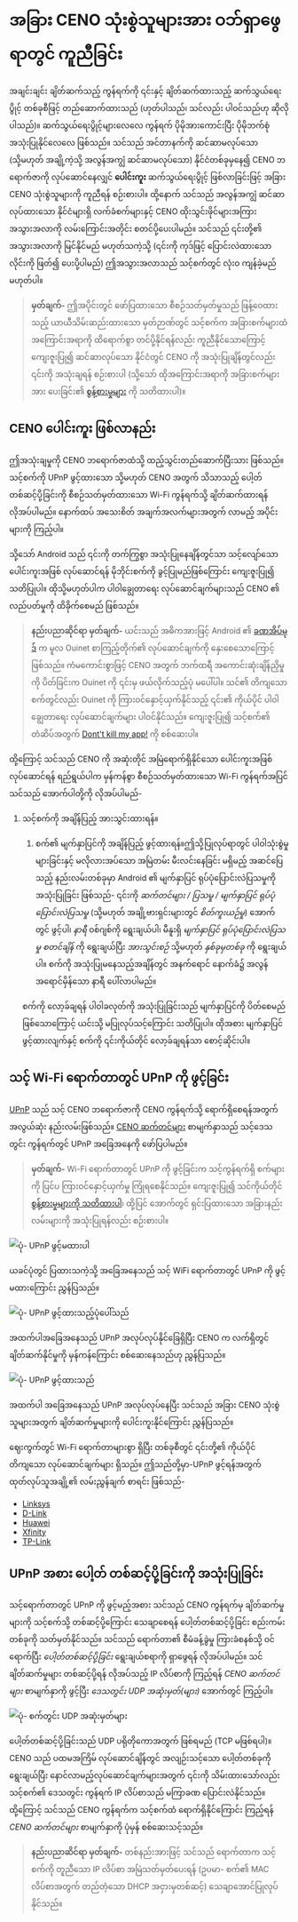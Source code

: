 # အခြား CENO သုံးစွဲသူများအား ဝဘ်ရှာဖွေရာတွင် ကူညီခြင်း

အချင်းချင်း ချိတ်ဆက်သည့် ကွန်ရက်ကို ၎င်းနှင့် ချိတ်ဆက်ထားသည့် ဆက်သွယ်ရေးပွိုင့် တစ်ခုစီဖြင့် တည်ဆောက်ထားသည် (ဟုတ်ပါသည်၊ သင်လည်း ပါဝင်သည်ဟု ဆိုလိုပါသည်)။ ဆက်သွယ်ရေးပွိုင့်များလေလေ ကွန်ရက် ပိုမိုအားကောင်းပြီး ပိုမိုဘက်စုံအသုံးပြုနိုင်လေလေ ဖြစ်သည်။ သင်သည် အင်တာနက်ကို ဆင်ဆာမလုပ်သော (သို့မဟုတ် အချို့ကဲ့သို့ အလွန်အကျွံ ဆင်ဆာမလုပ်သော) နိုင်ငံတစ်ခုမှနေ၍ CENO ဘရောက်ဇာကို လုပ်ဆောင်နေလျှင် **ပေါင်းကူး** ဆက်သွယ်ရေးပွိုင့် ဖြစ်လာခြင်းဖြင့် အခြား CENO သုံးစွဲသူများကို ကူညီရန် စဉ်းစားပါ။ ထို့နောက် သင်သည် အလွန်အကျွံ ဆင်ဆာလုပ်ထားသော နိုင်ငံများရှိ လက်ခံစက်များနှင့် CENO ထိုးသွင်းဖိုင်များအကြား အသွားအလာကို လမ်းကြောင်းအတိုင်း စတင်ပို့ပေးပါမည်။ သင်သည် ၎င်းတို့၏ အသွားအလာကို မြင်နိုင်မည် မဟုတ်သကဲ့သို့ (၎င်းကို ကုဒ်ဖြင့် ပြောင်းလဲထားသော လိုင်းကို ဖြတ်၍ ပေးပို့ပါမည်) ဤအသွားအလာသည် သင့်စက်တွင် လုံးဝ ကျန်ခဲ့မည် မဟုတ်ပါ။

> **မှတ်ချက်-** ဤအပိုင်းတွင် ဖော်ပြထားသော စီစဉ်သတ်မှတ်မှုသည် ဖြန့်ဝေထားသည့် ယာယီသိမ်းဆည်းထားသော မှတ်ဉာဏ်တွင် သင့်စက်က အခြားစက်များထံ အကြောင်းအရာကို ထိရောက်စွာ တင်ပို့နိုင်ရန်လည်း ကူညီနိုင်သောကြောင့် ကျေးဇူးပြု၍ ဆင်ဆာလုပ်သော နိုင်ငံတွင် CENO ကို အသုံးပြုချိန်တွင်လည်း ၎င်းကို အသုံးချရန် စဉ်းစားပါ (သို့သော် ထိုအကြောင်းအရာကို အခြားစက်များအား ပေးခြင်း၏ [စွန့်စားမှုများ](../concepts/risks.md) ကို သတိထားပါ)။

## CENO ပေါင်းကူး ဖြစ်လာနည်း

ဤအသုံးချမှုကို CENO ဘရောက်ဇာထံသို့ ထည့်သွင်းတည်ဆောက်ပြီးသား ဖြစ်သည်။ သင့်စက်ကို UPnP ဖွင့်ထားသော သို့မဟုတ် CENO အတွက် သိသာသည့် ပေါ့တ် တစ်ဆင့်ပို့ခြင်းကို စီစဉ်သတ်မှတ်ထားသော Wi-Fi ကွန်ရက်သို့ ချိတ်ဆက်ထားရန် လိုအပ်ပါမည်။ နောက်ထပ် အသေးစိတ် အချက်အလက်များအတွက် လာမည့် အပိုင်းများကို ကြည့်ပါ။

သို့သော် Android သည် ၎င်းကို တက်ကြွစွာ အသုံးပြုနေချိန်တွင်သာ သင့်လျော်သော ပေါင်းကူးအဖြစ် လုပ်ဆောင်ရန် မိုဘိုင်းစက်ကို ခွင့်ပြုမည်ဖြစ်ကြောင်း ကျေးဇူးပြု၍ သတိပြုပါ။ ထိုသို့မဟုတ်ပါက ပါ‌ဝါချွေတာရေး လုပ်ဆောင်ချက်များသည် CENO ၏ လည်ပတ်မှုကို ထိခိုက်စေမည် ဖြစ်သည်။

> **နည်းပညာဆိုင်ရာ မှတ်ချက်-** ယင်းသည် အဓိကအားဖြင့် Android ၏ [ခဏအိပ်မုဒ်](https://developer.android.com/training/monitoring-device-state/doze-standby "Android ဆော့ဖ်ဝဲရေးသူများ - ခဏအိပ်နှင့် အက်ပ် အသင့်အနေအထားအတွက် အကောင်းဆုံးချိန်ညှိပါ") က မူလ Ouinet စာကြည့်တိုက်၏ လုပ်ဆောင်ချက်ကို နှေးစေသောကြောင့် ဖြစ်သည်။ ကံမကောင်းစွာဖြင့် CENO အတွက် ဘက်ထရီ အကောင်းဆုံးချိန်ညှိမှုကို ပိတ်ခြင်းက Ouinet ကို ၎င်းမှ ဖယ်လိုက်သည့်ပုံ မပေါ်ပါ။ သင်၏ တိကျသော စက်တွင်လည်း Ouinet ကို ကြားဝင်နှောင့်ယှက်နိုင်သည့် ၎င်း၏ ကိုယ်ပိုင် ပါဝါချွေတာရေး လုပ်ဆောင်ချက်များ ပါဝင်နိုင်သည်။ ကျေးဇူးပြု၍ သင့်စက်၏ တံဆိပ်အတွက် [Dont't kill my app!](https://dontkillmyapp.com/) ကို စစ်ဆေးပါ။

ထို့ကြောင့် သင်သည် CENO ကို အဆုံးတိုင် အမြဲရောက်ရှိနိုင်သော ပေါင်းကူးအဖြစ် လုပ်ဆောင်ရန် ရည်ရွယ်ပါက မှန်ကန်စွာ စီစဉ်သတ်မှတ်ထားသော Wi-Fi ကွန်ရက်အပြင် သင်သည် အောက်ပါတို့ကို လိုအပ်ပါမည်-

1. သင့်စက်ကို အချိန်ပြည့် အားသွင်းထားရန်။

   1. စက်၏ မျက်နှာပြင်ကို အချိန်ပြည့် ဖွင့်ထားရန်။ဤသို့ပြုလုပ်ရာတွင် ပါဝါသုံးစွဲမှုများခြင်းနှင့် မလိုလားအပ်သော အမြဲတမ်း မီးလင်းနေခြင်း မရှိမည့် အဆင်ပြေသည့် နည်းလမ်းတစ်ခုမှာ Android ၏ မျက်နှာပြင် ရုပ်ပုံပြောင်းလဲပြသမှုကို အသုံးပြုခြင်း ဖြစ်သည်- ၎င်းကို *ဆက်တင်များ / ပြသမှု / မျက်နှာပြင် ရုပ်ပုံပြောင်းလဲပြသမှု* (သို့မဟုတ် အချို့ဗားရှင်းများတွင် *စိတ်ကူးယဉ်မှု*) အောက်တွင် ဖွင့်ပါ၊ *နာရီ* ဝစ်ဂျစ်ကို ရွေးချယ်ပါ၊ မီနူးရှိ *မျက်နှာပြင် ရုပ်ပုံပြောင်းလဲပြသမှု စတင်ချိန်* ကို ရွေးချယ်ပြီး *အားသွင်းစဉ်* သို့မဟုတ် *နှစ်ခုမှတစ်ခု* ကို ရွေးချယ်ပါ။ စက်ကို အသုံးပြုမနေသည့်အချိန်တွင် အနက်ရောင် နောက်ခံ၌ အလွန်အရောင်မှိန်သော နာရီ ပေါ်လာပါမည်။

   စက်ကို လော့ခ်ချရန် ပါဝါခလုတ်ကို အသုံးပြုခြင်းသည် မျက်နှာပြင်ကို ပိတ်စေမည်ဖြစ်သောကြောင့် ယင်းသို့ မပြုလုပ်သင့်ကြောင်း သတိပြုပါ။ ထိုအစား မျက်နှာပြင် ဖွင့်ထားလျက်နှင့် စက်ကို ၎င်းကိုယ်တိုင် လော့ခ်ချရန်သာ စောင့်ဆိုင်းပါ။

## သင့် Wi-Fi ‌ရောက်တာတွင် UPnP ကို ဖွင့်ခြင်း

[UPnP](https://en.wikipedia.org/wiki/Universal_Plug_and_Play) သည် သင့် CENO ဘရောက်ဇာကို CENO ကွန်ရက်သို့ ရောက်ရှိစေရန်အတွက် အလွယ်ဆုံး နည်းလမ်းဖြစ်သည်။ [CENO ဆက်တင်များ](settings.md) စာမျက်နှာသည် သင့်ဒေသတွင်း ကွန်ရက်တွင် UPnP အခြေအနေကို ဖော်ပြပါမည်။

> **မှတ်ချက်-** Wi-Fi ရောက်တာတွင် UPnP ကို ဖွင့်ခြင်းက သင့်ကွန်ရက်ရှိ စက်များကို ပြင်ပ ကြားဝင်နှောင့်ယှက်မှု ကြုံရစေနိုင်သည်။ ကျေးဇူးပြု၍ သင်ကိုယ်တိုင် [စွန့်စားမှုများကို သတိထားပါ](https://www.howtogeek.com/122487/htg-explains-is-upnp-a-security-risk)၊ ထို့ပြင် အောက်တွင် ရှင်းပြထားသော အခြားနည်းလမ်းများကို အသုံးပြုရန်လည်း စဉ်းစားပါ။

![ပုံ- UPnP ဖွင့်မထားပါ](images/upnp-no.png)

ယခင်ပုံတွင် ပြထားသကဲ့သို့ အခြေအနေသည် သင့် WiFi ရောက်တာတွင် UPnP ကို ဖွင့်မထားကြောင်း ညွှန်ပြသည်။

![ပုံ- UPnP ဖွင့်ထားသည့်ပုံပေါ်သည်](images/upnp-maybe.png)

အထက်ပါအခြေအနေသည် UPnP အလုပ်လုပ်နိုင်ခြေရှိပြီး CENO က လက်ရှိတွင် ချိတ်ဆက်နိုင်မှုကို မှန်ကန်ကြောင်း စစ်ဆေးနေသည်ဟု ညွှန်ပြသည်။

![ပုံ- UPnP ဖွင့်ထားသည်](images/upnp-yes.png)

အထက်ပါ အခြေအနေသည် UPnP အလုပ်လုပ်နေပြီး သင်သည် အခြား CENO သုံးစွဲသူများအတွက် ချိတ်ဆက်မှုများကို ပေါင်းကူးနိုင်ကြောင်း ညွှန်ပြသည်။

ဈေးကွက်တွင် Wi-Fi ရောက်တာများစွာ ရှိပြီး တစ်ခုစီတွင် ၎င်းတို့၏ ကိုယ်ပိုင်တိကျသော လုပ်ဆောင်ချက်များ ရှိသည်။ ဤသည်တို့မှာ-UPnP ဖွင့်ရန်အတွက် ထုတ်လုပ်သူအချို့၏ လမ်းညွှန်ချက် စာရင်း ဖြစ်သည်-

* [Linksys](https://www.linksys.com/us/support-article?articleNum=138290)
* [D-Link](https://eu.dlink.com/uk/en/support/faq/routers/wired-routers/di-series/how-do-i-enable-upnp-on-my-router)
* [Huawei](https://consumer.huawei.com/ph/support/content/en-us00275342/)
* [Xfinity](https://www.xfinity.com/support/articles/configure-device-discovery-for-wifi)
* [TP-Link](https://community.tp-link.com/us/home/kb/detail/348)

## UPnP အစား ပေါ့တ် တစ်ဆင့်ပို့ခြင်းကို အသုံးပြုခြင်း

သင့်ရောက်တာတွင် UPnP ကို ဖွင့်မည့်အစား သင်သည် CENO ကွန်ရက်မှ ချိတ်ဆက်မှုများကို သင့်စက်သို့ တစ်ဆင့်ပို့ကြောင်း သေချာစေရန် ပေါ့တ်တစ်ဆင့်ပို့ခြင်း စည်းကမ်းတစ်ခုကို သတ်မှတ်နိုင်သည်။ သင်သည် ရောက်တာ၏ စီမံခန့်ခွဲမှု ကြားခံစနစ်သို့ ဝင်ရောက်ပြီး *ပေါ့တ်တစ်ဆင့်ပို့ခြင်း* ရွေးချယ်စရာကို ရှာဖွေရန် လိုအပ်ပါမည်။ သင် ချိတ်ဆက်မှုများ တစ်ဆင့်ပို့ရန် လိုအပ်သည့် IP လိပ်စာကို ကြည့်ရန် *CENO ဆက်တင်များ* စာမျက်နှာကို ဖွင့်ပြီး *ဒေသတွင်း UDP အဆုံးမှတ်(များ)* အောက်တွင် ကြည့်ပါ။

![ပုံ- စက်တွင်း UDP အဆုံးမှတ်များ](images/udp-port.png)

ပေါ့တ်တစ်ဆင့်ပို့ခြင်းသည် UDP ပရိုတိုကောအတွက် ဖြစ်ရမည် (TCP မဖြစ်ရပါ)။ CENO သည် ပထမအကြိမ် လုပ်ဆောင်ချိန်တွင် အလျဉ်းသင့်သော ပေါ့တ်တစ်ခုကို ရွေးချယ်ပြီး နောင်လာမည့်လုပ်ဆောင်ချက်များအတွက် ၎င်းကို သိမ်းထားသော်လည်း သင့်စက်၏ ဒေသတွင်း ကွန်ရက် IP လိပ်စာသည် မကြာခဏ ပြောင်းလဲနိုင်သည်။ ထို့ကြောင့် သင်သည် CENO ကွန်ရက်က သင့်စက်ထံ ရောက်ရှိနိုင်ကြောင်း ကြည့်ရန် *CENO ဆက်တင်များ* စာမျက်နှာကို ပုံမှန် စစ်ဆေးသင့်သည်။

> **နည်းပညာဆိင်ရာ မှတ်ချက်-** တစ်နည်းအားဖြင့် သင်သည် ရောက်တာက သင့်စက်ကို တူညီသော IP လိပ်စာ အမြဲသတ်မှတ်ပေးရန် (ဥပမာ- စက်၏ MAC လိပ်စာအတွက် တည်တံ့သော DHCP အငှားမှတစ်ဆင့်) သေချာအောင်ပြုလုပ်နိုင်သည်။

[Doze mode]: https://developer.android.com/training/monitoring-device-state/doze-standby
[Dont't kill my app!]: https://dontkillmyapp.com/
[UPnP]: https://en.wikipedia.org/wiki/Universal_Plug_and_Play
[upnp-risks]: https://www.howtogeek.com/122487/htg-explains-is-upnp-a-security-risk
